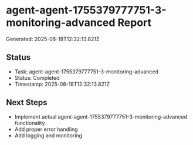 # agent-agent-1755379777751-3-monitoring-advanced Report

Generated: 2025-08-18T12:32:13.821Z

## Status
- Task: agent-agent-1755379777751-3-monitoring-advanced
- Status: Completed
- Timestamp: 2025-08-18T12:32:13.821Z

## Next Steps
- Implement actual agent-agent-1755379777751-3-monitoring-advanced functionality
- Add proper error handling
- Add logging and monitoring

